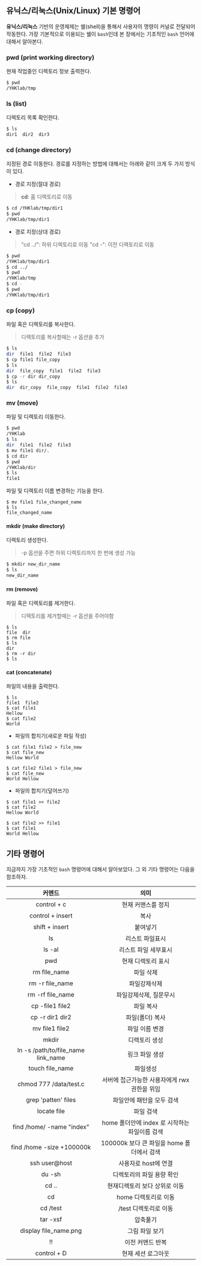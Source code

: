 ## 유닉스/리눅스(Unix/Linux) 기본 명령어

**유닉스/리눅스** 기반의 운영체제는 쉘(shell)을 통해서 사용자의 명령이 커널로 전달되어 작동한다. 가장 기본적으로 이용되는 쉘이 `bash`인데 본 장에서는 기초적인 `bash` 언어에 대해서 알아본다.

### pwd (print working directory)

현재 작업중인 디렉토리 정보 출력한다.

```bash
$ pwd
/YHKlab/tmp
```


### ls (list)

디렉토리 목록 확인한다.

```bash
$ ls
dir1  dir2  dir3
```


### cd (change directory)

지정된 경로 이동한다. 경로를 지정하는 방법에 대해서는 아래와 같이 크게 두 가지 방식이 있다.

- 경로 지정(절대 경로)
> **cd**: 홈 디렉토리로 이동

```bash
$ cd /YHKlab/tmp/dir1
$ pwd
/YHKlab/tmp/dir1
```

- 경로 지정(상대 경로)
> "cd ../": 하위 디렉토리로 이동
> "cd -": 이전 디렉토리로 이동

```bash
$ pwd
/YHKlab/tmp/dir1
$ cd ../
$ pwd
/YHKlab/tmp
$ cd -
$ pwd
/YHKlab/tmp/dir1
```


### cp (copy)

파일 혹은 디렉토리를 복사한다.
> 디렉토리를 복사할때는 -r 옵션을 추가

```bash
$ ls
dir  file1  file2  file3
$ cp file1 file_copy
$ ls
dir  file_copy  file1  file2  file3 
$ cp -r dir dir_copy
$ ls
dir  dir_copy  file_copy  file1  file2  file3 
```


### mv (move)

파일 및 디렉토리 이동한다.

```bash
$ pwd
/YHKlab
$ ls
dir  file1  file2  file3 
$ mv file1 dir/.
$ cd dir
$ pwd
/YHKlab/dir
$ ls
file1
```
파일 및 디렉토리 이름 변경하는 기능을 한다.
```
$ mv file1 file_changed_name
$ ls
file_changed_name
```


#### mkdir (make directory)

디렉토리 생성한다.
> -p 옵션을 주면 하위 디렉토리까지 한 번에 생성 가능

```bash
$ mkdir new_dir_name
$ ls
new_dir_name
```

#### rm (remove)

파일 혹은 디렉토리를 제거한다.
> 디렉토리를 제거할때는 -r 옵션을 주어야함

```
$ ls
file  dir
$ rm file
$ ls
dir
$ rm -r dir
$ ls

```

#### cat (concatenate)

파일의 내용을 출력한다.
```
$ ls
file1  file2
$ cat file1
Hellow
$ cat file2
World
```

- 파일의 합치기(새로운 파일 작성)
```
$ cat file1 file2 > file_new
$ cat file_new
Hellow World
```
```
$ cat file2 file1 > file_new
$ cat file_new
World Hellow
```

- 파일의 합치기(덮어쓰기)
```
$ cat file1 >> file2 
$ cat file2
Hellow World
```
```
$ cat file2 >> file1
$ cat file1
World Hellow
```

## 기타 명령어

지금까지 가장 기초적인 `bash` 명령어에 대해서 알아보았다. 그 외 기타 명령어는 다음을 참조하자.

| 커멘드 | 의미 | 
|:---:|:---:|
| control + c | 현재 커맨스를 정지 |
| control + insert | 복사 |
| shift + insert | 붙여넣기 | 
|  ls  | 리스트 파일표시 |
| ls -al | 리스트 파일 세부표시 |
| pwd | 현재 디렉토리 표시 |
| rm flle_name | 파일 삭제 |
| rm -r file_name | 파일강제삭제 |
| rm -rf file_name | 파일강제삭제, 질문무시 |
| cp -file1 file2 | 파일 복사 |
| cp -r dir1 dir2 | 파일(폴더) 복사 |
| mv file1 file2 | 파일 이름 변경 |
| mkdir | 디렉토리 생성 | 
| ln -s /path/to/file_name link_name | 링크 파일 생성 |
| touch file_name | 파일생성 |
| chmod 777 /data/test.c | 서버에 접근가능한 사용자에게 rwx 권한을 위임 |
| grep 'patten' files  |  파일안에 패턴을 모두 검색 |
| locate file | 파일 검색 |
| find /home/ -name "index" | home 폴더안에 index 로 시작하는 파일이름 검색 |
| find /home -size +100000k | 100000k 보다 큰 파일을 home 폴더에서 검색 | 
| ssh user@host | 사용자로 host에 연결 | 
| du -sh | 디렉토리의 파일 용량 확인 | 
| cd .. | 현재디렉토리 보다 상위로 이동 |
| cd | home 디렉토리로 이동 |
| cd /test | /test 디렉토리로 이동 | 
| tar -xsf | 압축풀기 | 
| display file_name.png | 그림 파일 보기 | 
| !! | 이전 커맨드 반복 | 
| control + D | 현재 세션 로그아웃 | 

